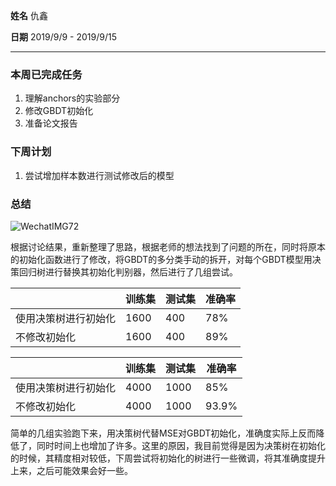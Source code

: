 **姓名** 仇鑫

**日期** 2019/9/9 - 2019/9/15

------

### 本周已完成任务

1. 理解anchors的实验部分
2. 修改GBDT初始化
3. 准备论文报告

### 下周计划

1. 尝试增加样本数进行测试修改后的模型

### 总结

![WechatIMG72](/Users/qiuxin/Desktop/WechatIMG72.jpeg)

根据讨论结果，重新整理了思路，根据老师的想法找到了问题的所在，同时将原本的初始化函数进行了修改，将GBDT的多分类手动的拆开，对每个GBDT模型用决策回归树进行替换其初始化判别器，然后进行了几组尝试。



|                      | 训练集 | 测试集 | 准确率 |
| -------------------- | ------ | ------ | ------ |
| 使用决策树进行初始化 | 1600   | 400    | 78%    |
| 不修改初始化         | 1600   | 400    | 89%    |

|                      | 训练集 | 测试集 | 准确率 |
| -------------------- | ------ | ------ | ------ |
| 使用决策树进行初始化 | 4000   | 1000   | 85%    |
| 不修改初始化         | 4000   | 1000   | 93.9%  |

简单的几组实验跑下来，用决策树代替MSE对GBDT初始化，准确度实际上反而降低了，同时时间上也增加了许多。这里的原因，我目前觉得是因为决策树在初始化的时候，其精度相对较低，下周尝试将初始化的树进行一些微调，将其准确度提升上来，之后可能效果会好一些。
